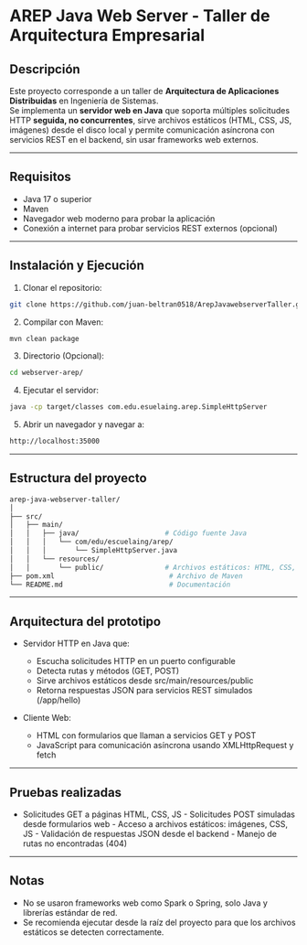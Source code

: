 # AREP Java Web Server - Taller de Arquitectura Empresarial

## Descripción
Este proyecto corresponde a un taller de **Arquitectura de Aplicaciones Distribuidas** en Ingeniería de Sistemas.  
Se implementa un **servidor web en Java** que soporta múltiples solicitudes HTTP **seguida, no concurrentes**, sirve archivos estáticos (HTML, CSS, JS, imágenes) desde el disco local y permite comunicación asíncrona con servicios REST en el backend, sin usar frameworks web externos.

---

## Requisitos
- Java 17 o superior
- Maven
- Navegador web moderno para probar la aplicación
- Conexión a internet para probar servicios REST externos (opcional)

---

## Instalación y Ejecución

1. Clonar el repositorio:
```bash
git clone https://github.com/juan-beltran0518/ArepJavawebserverTaller.git
```
2. Compilar con Maven:
```bash
mvn clean package
```
3. Directorio (Opcional):
```bash
cd webserver-arep/
```
4. Ejecutar el servidor:
```bash
java -cp target/classes com.edu.esuelaing.arep.SimpleHttpServer
```
5. Abrir un navegador y navegar a:
```bash
http://localhost:35000
```

---

## Estructura del proyecto
```bash
arep-java-webserver-taller/
│
├── src/
│   ├── main/
│   │   ├── java/                     # Código fuente Java
│   │   │   └── com/edu/escuelaing/arep/
│   │   │       └── SimpleHttpServer.java
│   │   └── resources/
│   │       └── public/               # Archivos estáticos: HTML, CSS, JS, imágenes
├── pom.xml                            # Archivo de Maven
└── README.md                          # Documentación
```

---

## Arquitectura del prototipo
 - Servidor HTTP en Java que:
    - Escucha solicitudes HTTP en un puerto configurable
    - Detecta rutas y métodos (GET, POST)
    - Sirve archivos estáticos desde src/main/resources/public
    - Retorna respuestas JSON para servicios REST simulados (/app/hello)

  - Cliente Web:
      - HTML con formularios que llaman a servicios GET y POST
      - JavaScript para comunicación asíncrona usando XMLHttpRequest y fetch

---

## Pruebas realizadas

  - Solicitudes GET a páginas HTML, CSS, JS
        - Solicitudes POST simuladas desde formularios web
        - Acceso a archivos estáticos: imágenes, CSS, JS
        - Validación de respuestas JSON desde el backend
        - Manejo de rutas no encontradas (404)

---

## Notas
   - No se usaron frameworks web como Spark o Spring, solo Java y librerías estándar de red.
   - Se recomienda ejecutar desde la raíz del proyecto para que los archivos estáticos se detecten correctamente.

